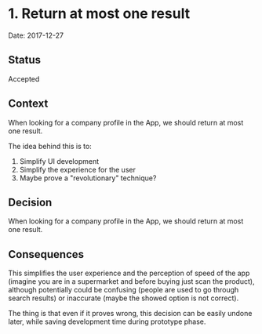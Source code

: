 # 1. Return at most one result

Date: 2017-12-27

## Status

Accepted

## Context

When looking for a company profile in the App, we should return at most one result.

The idea behind this is to:
1. Simplify UI development
2. Simplify the experience for the user
3. Maybe prove a "revolutionary" technique?

## Decision

When looking for a company profile in the App, we should return at most one result.

## Consequences

This simplifies the user experience and the perception of speed of the app
(imagine you are in a supermarket and before buying just scan the product), although potentially
could be confusing (people are used to go through search results) or inaccurate (maybe the showed option is not correct).

The thing is that even if it proves wrong, this decision can be easily undone later, while saving development time during prototype phase.
